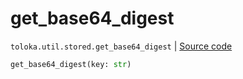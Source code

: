 # get_base64_digest
`toloka.util.stored.get_base64_digest` | [Source code](https://github.com/Toloka/toloka-kit/blob/v1.0.1/src/util/stored.py#L24)

```python
get_base64_digest(key: str)
```

